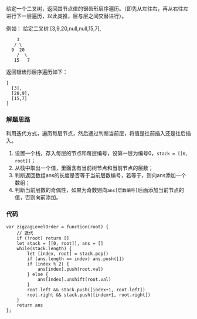 给定一个二叉树，返回其节点值的锯齿形层序遍历。（即先从左往右，再从右往左进行下一层遍历，以此类推，层与层之间交替进行）。

例如：
给定二叉树 [3,9,20,null,null,15,7],
```
    3
   / \
  9  20
    /  \
   15   7
```
返回锯齿形层序遍历如下：
```
[
  [3],
  [20,9],
  [15,7]
]
```
### 解题思路
利用迭代方式，遍历每层节点，然后通过判断当前层，将值是往前插入还是往后插入。
1. 设置一个栈，存入每层的节点和每层编号，设第一层为编号0，```stack = [[0, root]]```；
2. 从栈中取出一个值，里面含有当前树节点和当前节点的层数；
3. 判断返回数组ans的长度是否等于当前层数编号，若等于，则向ans添加一个数组；
4. 判断当前层数的奇偶性，如果为奇数则向```ans[层数编号]```后面添加当前节点的值，否则向前添加。

### 代码
```
var zigzagLevelOrder = function(root) {
    // 迭代
    if (!root) return []
    let stack = [[0, root]], ans = []
    while(stack.length) {
        let [index, root] = stack.pop()
        if (ans.length == index) ans.push([])
        if (index % 2) {
            ans[index].push(root.val)
        } else {
            ans[index].unshift(root.val)
        }
        root.left && stack.push([index+1, root.left])
        root.right && stack.push([index+1, root.right])
    }
    return ans
};
```
